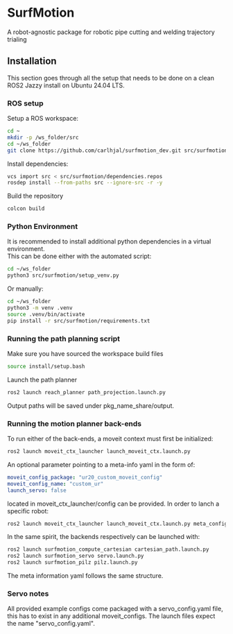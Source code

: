 # SurfMotion

A robot-agnostic package for robotic pipe cutting and welding trajectory trialing

## Installation

This section goes through all the setup that needs to be done on a clean ROS2 Jazzy install on Ubuntu 24.04 LTS.

### ROS setup

Setup a ROS workspace:

``` bash
cd ~
mkdir -p /ws_folder/src
cd ~/ws_folder
git clone https://github.com/carlhjal/surfmotion_dev.git src/surfmotion
```

Install dependencies:

``` bash
vcs import src < src/surfmotion/dependencies.repos
rosdep install --from-paths src --ignore-src -r -y
```

Build the repository

``` bash
colcon build
```

### Python Environment

It is recommended to install additional python dependencies in a virtual environment.  
This can be done either with the automated script:

``` bash
cd ~/ws_folder
python3 src/surfmotion/setup_venv.py
```

Or manually:

``` bash
cd ~/ws_folder
python3 -m venv .venv
source .venv/bin/activate
pip install -r src/surfmotion/requirements.txt
```

### Running the path planning script

Make sure you have sourced the workspace build files

``` bash
source install/setup.bash
```

Launch the path planner

``` bash
ros2 launch reach_planner path_projection.launch.py
```

Output paths will be saved under pkg_name_share/output.

### Running the motion planner back-ends

To run either of the back-ends, a moveit context must first be initialized:

```bash
ros2 launch moveit_ctx_launcher launch_moveit_ctx.launch.py 
```

An optional parameter pointing to a meta-info yaml in the form of:

```yaml
moveit_config_package: "ur20_custom_moveit_config"
moveit_config_name: "custom_ur"
launch_servo: false
```

located in moveit_ctx_launcher/config can be provided. 
In order to lanch a specific robot:

```bash
ros2 launch moveit_ctx_launcher launch_moveit_ctx.launch.py meta_config_name:=ur20_meta.yaml
```

In the same spirit, the backends respectively can be launched with:

```bash
ros2 launch surfmotion_compute_cartesian cartesian_path.launch.py
ros2 launch surfmotion_servo servo.launch.py
ros2 launch surfmotion_pilz pilz.launch.py
```

The meta information yaml follows the same structure.

### Servo notes

All provided example configs come packaged with a servo_config.yaml file, this has to exist in any additional moveit_configs. The launch files expect the name "servo_config.yaml".

